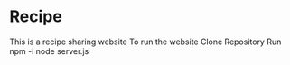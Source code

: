# Recipe
This is a recipe sharing website
To run the website
Clone Repository
Run npm -i
node server.js
